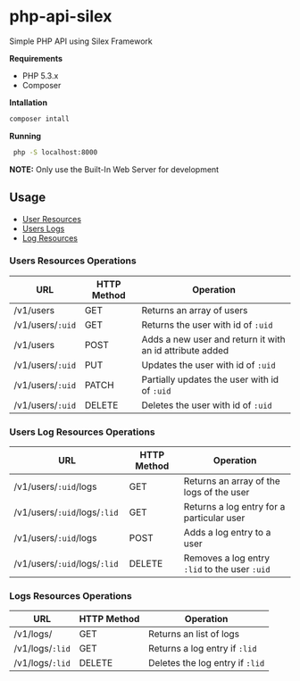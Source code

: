 # php-api-silex
Simple PHP API using Silex Framework

**Requirements**

* PHP 5.3.x
* Composer

**Intallation**

```sh
composer intall
```

**Running**

```sh
 php -S localhost:8000
```
**NOTE:**  Only use the Built-In Web Server for development

## Usage
 - [User Resources](#users-resources-operations)
 - [Users Logs](#users-log-resources-operations)
 - [Log Resources](#logs-resources-operations)
 

### Users Resources Operations
|URL|HTTP Method|Operation| 
|----------|-------------|------|
| /v1/users | GET | Returns an array of users |
|/v1/users/`:uid` | GET | Returns the user with id of `:uid`
|/v1/users | POST | Adds a new user and return it with an id attribute added
|/v1/users/`:uid` | PUT | Updates the user with id of `:uid`
|/v1/users/`:uid` | PATCH | Partially updates the user with id of `:uid`
|/v1/users/`:uid` | DELETE | Deletes the user with id of `:uid`


### Users Log Resources Operations
|URL|HTTP Method|Operation| 
|----------|-------------|------|
|/v1/users/`:uid`/logs | GET | Returns an array of the logs of the user
|/v1/users/`:uid`/logs/`:lid` | GET  | Returns a log entry for a particular user
|/v1/users/`:uid`/logs | POST | Adds a log entry to a user
|/v1/users/`:uid`/logs/`:lid `| DELETE | Removes a log entry `:lid` to the user `:uid`


### Logs Resources Operations
|URL|HTTP Method|Operation| 
|----------|-------------|------|
|/v1/logs/ | GET | Returns an list of logs
|/v1/logs/`:lid` | GET | Returns a log entry if `:lid`
|/v1/logs/`:lid` | DELETE | Deletes the log entry if `:lid`